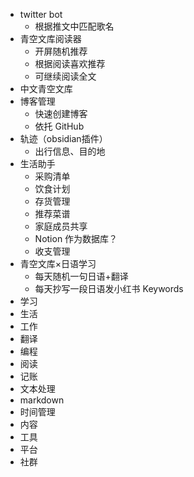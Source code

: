 - twitter bot
	- 根据推文中匹配歌名
- 青空文库阅读器
	- 开屏随机推荐
	- 根据阅读喜欢推荐
	- 可继续阅读全文
- 中文青空文库
- 博客管理
	- 快速创建博客
	- 依托 GitHub
- 轨迹（obsidian插件）
	- 出行信息、目的地
- 生活助手
	- 采购清单
	- 饮食计划
	- 存货管理
	- 推荐菜谱
	- 家庭成员共享
	- Notion 作为数据库？
	- 收支管理
- 青空文库×日语学习
	- 每天随机一句日语+翻译
	- 每天抄写一段日语发小红书
Keywords 
- 学习
- 生活
- 工作
- 翻译
- 编程
- 阅读
- 记账
- 文本处理
- markdown
- 时间管理
- 内容
- 工具
- 平台
- 社群